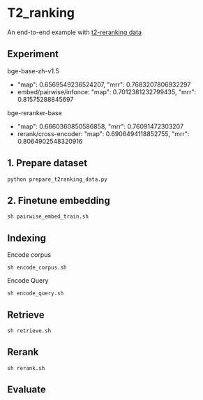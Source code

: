 # T2_ranking

An end-to-end example with [t2-reranking data](https://huggingface.co/datasets/C-MTEB/T2Reranking)

## Experiment

bge-base-zh-v1.5
- "map": 0.6569549236524207, "mrr": 0.7683207806932297
- embed/pairwise/infonce: "map": 0.7012381232799435, "mrr": 0.81575288845697

bge-reranker-base
- "map": 0.6660360850586858, "mrr": 0.76091472303207
- rerank/cross-encoder: "map": 0.6906494118852755, "mrr": 0.8064902548320916


## 1. Prepare dataset
```shell
python prepare_t2ranking_data.py
```

## 2. Finetune embedding

```shell
sh pairwise_embed_train.sh
```

## Indexing
Encode corpus
```shell
sh encode_corpus.sh
```

Encode Query
```shell
sh encode_query.sh
```

## Retrieve
```shell
sh retrieve.sh
```

## Rerank
```shell
sh rerank.sh
```

## Evaluate
```shell

```
